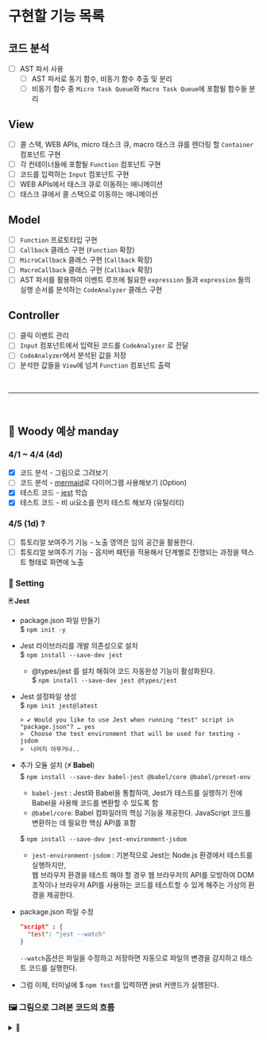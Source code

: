 # 구현할 기능 목록

## 코드 분석

- [ ] AST 파서 사용
  - [ ] AST 파서로 동기 함수, 비동기 함수 추출 및 분리
  - [ ] 비동기 함수 중 `Micro Task Queue`와 `Macro Task Queue`에 포함될 함수들 분리

## View

- [ ] 콜 스택, WEB APIs, micro 태스크 큐, macro 태스크 큐를 렌더링 할 `Container` 컴포넌트 구현
- [ ] 각 컨테이너들에 포함될 `Function` 컴포넌트 구현
- [ ] 코드를 입력하는 `Input` 컴포넌트 구현
- [ ] WEB APIs에서 태스크 큐로 이동하는 애니메이션
- [ ] 태스크 큐에서 콜 스택으로 이동하는 애니메이션

## Model

- [ ] `Function` 프로토타입 구현
- [ ] `Callback` 클래스 구현 (`Function` 확장)
- [ ] `MicroCallback` 클래스 구현 (`Callback` 확장)
- [ ] `MacroCallback` 클래스 구현 (`Callback` 확장)
- [ ] AST 파서를 활용하여 이벤트 루프에 필요한 `expression` 들과 `expression` 들의 실행 순서를 분석하는 `CodeAnalyzer` 클래스 구현

## Controller

- [ ] 클릭 이벤트 관리
- [ ] `Input` 컴포넌트에서 입력된 코드를 `CodeAnalyzer` 로 전달
- [ ] `CodeAnalyzer`에서 분석된 값을 저장
- [ ] 분석한 값들을 `View`에 넘겨 `Function` 컴포넌트 출력

<br>

---

<br>

## 🧸 Woody 예상 manday

### 4/1 ~ 4/4 (4d)

- [x] 코드 분석 - 그림으로 그려보기
- [ ] 코드 분석 - [mermaid](https://www.mermaidchart.com/landing)로 다이어그램 사용해보기 (Option)
- [x] 테스트 코드 - [jest](https://jestjs.io/docs/getting-started) 학습
- [x] 테스트 코드 - 비 ui요소를 먼저 테스트 해보자 (유틸리티)

### 4/5 (1d) ?

- [ ] 튜토리얼 보여주기 기능 - 노출 영역은 임의 공간을 활용한다.
- [ ] 튜토리얼 보여주기 기능 - 옵저버 패턴을 적용해서 단계별로 진행되는 과정을 텍스트 형태로 화면에 노출

### 🔧 Setting

<b>🃏 Jest</b>

- package.json 파일 만들기  
  $ `npm init -y`

- Jest 라이브러리를 개발 의존성으로 설치  
  $ `npm install --save-dev jest`

  - @types/jest 를 설치 해줘야 코드 자동완성 기능이 활성화된다.  
    $ `npm install --save-dev jest @types/jest`

- Jest 설정파일 생성  
  $ `npm init jest@latest`

      > ✔ Would you like to use Jest when running "test" script in "package.json"? … yes
      >  Choose the test environment that will be used for testing › jsdom
      >  나머지 아무거나..

- 추가 모듈 설치 (<b>⚡ Babel</b>)  
  $ `npm install --save-dev babel-jest @babel/core @babel/preset-env`

  - `babel-jest` : Jest와 Babel을 통합하여, Jest가 테스트를 실행하기 전에 Babel을 사용해 코드를 변환할 수 있도록 함
  - `@babel/core`: Babel 컴파일러의 핵심 기능을 제공한다. JavaScript 코드를 변환하는 데 필요한 핵심 API를 포함

  $ `npm install --save-dev jest-environment-jsdom`

  - `jest-environment-jsdom` : 기본적으로 Jest는 Node.js 환경에서 테스트를 실행하지만,  
    웹 브라우저 환경을 테스트 해야 할 경우 웹 브라우저의 API를 모방하여 DOM 조작이나 브라우저 API를 사용하는 코드를 테스트할 수 있게 해주는 가상의 환경을 제공한다.

- package.json 파일 수정

  ```json
  "script" : {
    "test": "jest --watch"
  }
  ```

  `--watch`옵션은 파일을 수정하고 저장하면 자동으로 파일의 변경을 감지하고 테스트 코드를 실행한다.

- 그럼 이제, 터미널에 $ `npm test`를 입력하면 jest 커맨드가 실행된다.

### 🖼 그림으로 그려본 코드의 흐름

<details>
  <summary>🔽</summary>
  <img src="https://github.com/codesquad-members-2024/fe-eventloop/assets/96780693/b424d668-4b2e-4901-8d95-a4b39c1d81a4"  width="550" />
  <br>
  <img src="https://github.com/codesquad-members-2024/fe-eventloop/assets/96780693/d42e4993-eeb2-48c5-9482-42c16fbe68e0"  width="550" />
</details>
